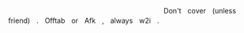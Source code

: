 
ㅤㅤ ㅤ ㅤㅤㅤㅤㅤㅤ ㅤㅤㅤㅤ ㅤㅤ ㅤ ㅤㅤㅤ ㅤㅤ ㅤDon'tㅤcoverㅤ(unlessㅤfriend)ㅤ.ㅤOfftabㅤorㅤAfkㅤ,ㅤalwaysㅤw2iㅤ.


ㅤㅤㅤㅤㅤㅤㅤ ㅤ ㅤㅤㅤㅤ ㅤㅤㅤㅤㅤㅤㅤㅤ ㅤ ㅤㅤㅤㅤ 

